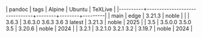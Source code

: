| pandoc   | tags                          | Alpine | Ubuntu | TeXLive |
|----------+-------------------------------+--------+--------+---------|
| main     | edge                          | 3.21.3 | noble  |         |
| 3.6.3    | 3.6.3.0  3.6.3  3.6  3 latest | 3.21.3 | noble  |    2025 |
| 3.5      | 3.5.0.0  3.5.0  3.5           | 3.20.6 | noble  |    2024 |
| 3.2.1    | 3.2.1.0  3.2.1  3.2           | 3.19.7 | noble  |    2024 |
